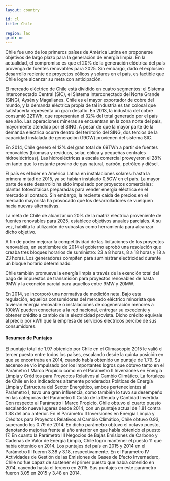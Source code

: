 ```yaml
---
layout: country

id: cl
title: Chile

region: lac
grid: on
---
```

Chile fue uno de los primeros países de América Latina en proponerse objetivos de largo plazo para la generación de energía limpia. En la actualidad, el compromiso es que el 20% de la  generación eléctrica del país provenga de fuentes renovables para 2025. Sin embargo, dado el explosivo desarrollo reciente de proyectos eólicos y solares en el país, es factible que Chile logre alcanzar su meta con anticipación.

El mercado eléctrico de Chile está dividido en cuatro segmentos: el Sistema Interconectado Central (SIC), el Sistema Interconectado del Norte Grande (SING), Aysén y Magallanes. Chile es el mayor exportador de cobre del mundo, y la demanda eléctrica propia de tal industria es tan colosal que satisfacerla representa un gran desafío. En 2013, la industria del cobre consumió 22TWh, que representan el 32% del total generado por el país ese año. Las operaciones mineras se encuentran en la zona norte del país, mayormente atendido por el SING. A pesar de que la mayor parte de la demanda eléctrica ocurre dentro del territorio del SING, dos tercios de la capacidad instalada de generación (19GW) provienen del sistema SIC.

En 2014, Chile generó el 12% del gran total de 69TWh a partir de fuentes renovables (biomasa y residuos, solar, eólica y pequeñas centrales hidroeléctricas). Las hidroeléctricas a escala comercial proveyeron el 28% en tanto que lo restante provino de gas natural, carbón, petróleo y diésel.

El país es el líder en América Latina en instalaciones solares: hasta la primera mitad de 2015, ya se habían instalado 0,5GW en el país. La mayor parte de este desarrollo ha sido impulsado por proyectos comerciales: plantas fotovoltaicas preparadas para vender energía eléctrica en el mercado al contado. Sin embargo, la reciente caída de precios en el mercado mayorista ha provocado que los desarrolladores se vuelquen hacia nuevas alternativas.

La meta de Chile de alcanzar un 20% de la matriz eléctrica proveniente de fuentes renovables para 2025, establece objetivos anuales parciales. A su vez, habilita la utilización de subastas como herramienta para alcanzar dicho objetivo.

A fin de poder mejorar la competitividad de las licitaciones de los proyectos renovables, en septiembre de 2014 el gobierno aprobó una resolución que creaba tres bloques horarios de suministro: 23 a 8 horas, 8 a 18 horas y 18 a 23 horas. Los generadores compiten para suministrar electricidad durante un bloque horario determinado.

Chile también promueve la energía limpia a través de la exención total del pago de impuestos de transmisión para proyectos renovables de hasta 9MW y la exención parcial para aquellos entre 9MW y 20MW.

En 2014, se incorporó una normativa de medición neta. Bajo esta regulación, aquellos consumidores del mercado eléctrico minorista que tuvieran energía renovable o instalaciones de cogeneración menores a 100kW pueden conectarse a la red nacional, entregar su excedente y obtener crédito a cambio de la electricidad provista. Dicho crédito equivale al precio por kWh que la empresa de servicios eléctricos percibe de sus consumidores. 

#### Resumen de Puntajes

El puntaje total de 1.97 obtenido por Chile en el Climascopio 2015 le valió el tercer puesto entre todos los países, escalando desde la quinta posición en que se encontraba en 2014, cuando había obtenido un puntaje de 1.79.
Su ascenso se vio impulsado por los importantes logros que obtuvo tanto en el Parámetro I Marco Propicio como en el Parámetro II Inversiones en Energía Limpia y Créditos para Proyectos Relativos al Cambio Climático. La fortaleza de Chile en los indicadores altamente ponderados Políticas de Energía Limpia y Estructura del Sector Energético, ambos pertenecientes al Parámetro I, tuvo una gran influencia, como también lo tuvo su desempeño en las categorías del Parámetro II Costo de la Deuda y Cantidad Invertida.
Con respecto al Parámetro I Marco Propicio, Chile obtuvo el cuarto puesto escalando nueve lugares desde 2014, con un puntaje actual de 1.81 contra 1.38 del año anterior.
En el Parámetro II Inversiones en Energía Limpia y Créditos para Proyectos Relativos al Cambio Climático, Chile obtuvo 0.93, superando los 0.79 de 2014. En dicho parámetro obtuvo el octavo puesto, denotando mejorías frente al año anterior en que había obtenido el puesto 17.
En cuanto la Parámetro III Negocios de Bajas Emisiones de Carbono y Cadenas de Valor de Energía Limpia, Chile logró mantener el puesto 11 que había obtenido en 2014. Los puntajes del país en 2015 y 2014 en el Parámetro III fueron 3.38 y 3.18, respectivamente.
En el Parámetro IV Actividades de Gestión de las Emisiones de Gases de Efecto Invernadero, Chile no fue capaz de sostener el primer puesto que había obtenido en 2014, cayendo hasta el tercero en 2015. Sus puntajes en este parámetro fueron 3.05 en 2015 y 3.48 en 2014.

